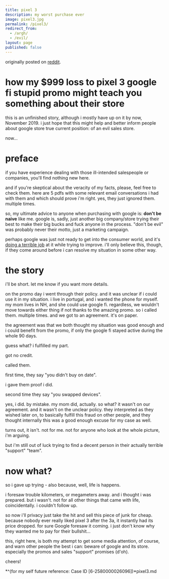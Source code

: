 ```yaml
---
title: pixel 3
description: my worst purchase ever
image: pixel3.jpg
permalink: /pixel3/
redirect_from:
  - /argh/
  - /evil/
layout: page
published: false
---
```


originally posted on [reddit](https://www.reddit.com/r/ProjectFi/comments/ayz6o5/comment/encpau1).

# how my $999 loss to pixel 3 google fi stupid promo might teach you something about their store

this is an unfinished story, although i mostly have up on it by now, November 2019. i just hope that this might help and better inform people about google store true current position: of an evil sales store.

now...

# preface

if you have experience dealing with those ill-intended salespeople or companies, you'll find nothing new here.

and if you're skeptical about the veracity of my facts, please, feel free to check them. here are 5 pdfs with some relevant email conversations i had with them and which should prove i'm right. yes, they just ignored them. multiple times.

so, my ultimate advice to anyone when purchasing with google is: **don't be naive** like me. google is, sadly, just another big company/store trying their best to make their big bucks and fuck anyone in the process. "don't be evil" was probably never their motto, just a marketing campaign.

perhaps google was just not ready to get into the consumer world, and it's [doing a terrible job](https://www.androidpolice.com/2019/04/19/passive-aggressive-level-9000-instead-of-a-refund-google-sent-someone-10-pink-pixel-3s/) at it while trying to improve. i'll only believe this, though, if they come around before i can resolve my situation in some other way.

# the story

i'll be short. let me know if you want more details.

on the promo day i went through their policy. and it was unclear if i could use it in my situation. i live in portugal, and i wanted the phone for myself. my mom lives in NH, and she could use google fi. regardless, we wouldn't move towards either thing if not thanks to the amazing promo. so i called them. multiple times. and we got to an agreement. it's on paper.

the agreement was that we both thought my situation was good enough and i could benefit from the promo, if only the google fi stayed active during the whole 90 days.

guess what? i fulfilled my part.

got no credit.

called them.

first time, they say "you didn't buy on date".

i gave them proof i did.

second time they say "you swapped devices".

yes, i did. by mistake. my mom did, actually. so what? it wasn't on our agreement. and it wasn't on the unclear policy. they interpreted as they wished later on, to basically fulfill this fraud on other people, and they thought internally this was a good enough excuse for my case as well.

turns out, it isn't. not for me. not for anyone who look at the whole picture, i'm arguing.

but i'm still out of luck trying to find a decent person in their actually terrible "support" "team".

# now what?

so i gave up trying - also because, well, life is happens.

i foresaw trouble kilometers, or megameters away. and i thought i was prepared. but i wasn't. not for all other things that came with life, coincidentally. i couldn't follow up.

so now i'll privacy just take the hit and sell this piece of junk for cheap. because nobody ever really liked pixel 3 after the 3a, it instantly had its price dropped. for sure Google foresaw it coming. i just don't know why they wanted me to pay for their bullshit...

this, right here, is both my attempt to get some media attention, of course, and warn other people the best i can: beware of google and its store. especially the promos and sales "support" promises (d'oh).

cheers!

*^(for my self future reference: Case ID \[6-2580000026096\])*pixel3.md
